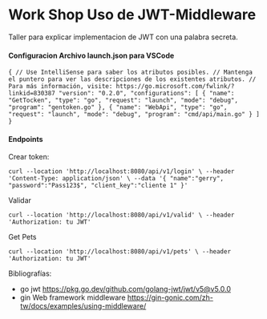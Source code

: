 # Work Shop Uso de JWT-Middleware

Taller para explicar implementacion de JWT con una palabra secreta.

#### Configuracion Archivo launch.json para VSCode

``{
    // Use IntelliSense para saber los atributos posibles.
    // Mantenga el puntero para ver las descripciones de los existentes atributos.
    // Para más información, visite: https://go.microsoft.com/fwlink/?linkid=830387
    "version": "0.2.0",
    "configurations": [
        {
            "name": "GetTocken",
            "type": "go",
            "request": "launch",
            "mode": "debug",
            "program": "gentoken.go"
        },
        {
            "name": "WebApi",
            "type": "go",
            "request": "launch",
            "mode": "debug",
            "program": "cmd/api/main.go"
        }
    ]
}``


#### Endpoints
Crear token:

``
curl --location 'http://localhost:8080/api/v1/login' \
--header 'Content-Type: application/json' \
--data '{
    "name":"gerry",
    "password":"Pass123$",
    "client_key":"cliente 1"
}' 
``

Validar

``
curl --location 'http://localhost:8080/api/v1/valid' \
--header 'Authorization: tu JWT'
``

Get Pets

``
curl --location 'http://localhost:8080/api/v1/pets' \
--header 'Authorization: tu JWT'
``

Bibliografías:
- go jwt https://pkg.go.dev/github.com/golang-jwt/jwt/v5@v5.0.0
- gin Web framework middleware https://gin-gonic.com/zh-tw/docs/examples/using-middleware/
